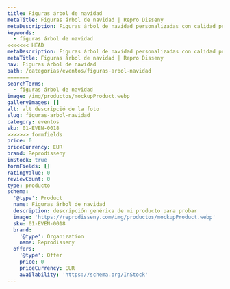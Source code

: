 ```yaml
---
title: Figuras árbol de navidad
metaTitle: Figuras árbol de navidad | Repro Disseny
metaDescription: Figuras árbol de navidad personalizadas con calidad profesional en Cataluña.
keywords:
  - figuras árbol de navidad
<<<<<<< HEAD
metaDescription: Figuras árbol de navidad personalizadas con calidad profesional en Cataluña.
metaTitle: Figuras árbol de navidad | Repro Disseny
nav: Figuras árbol de navidad
path: /categorias/eventos/figuras-arbol-navidad
=======
searchTerms:
  - figuras árbol de navidad
image: /img/productos/mockupProduct.webp
galleryImages: []
alt: alt descripció de la foto
slug: figuras-arbol-navidad
category: eventos
sku: 01-EVEN-0018
>>>>>>> formfields
price: 0
priceCurrency: EUR
brand: Reprodisseny
inStock: true
formFields: []
ratingValue: 0
reviewCount: 0
type: producto
schema:
  '@type': Product
  name: Figuras árbol de navidad
  description: descripción genérica de mi producto para probar
  image: 'https://reprodisseny.com/img/productos/mockupProduct.webp'
  sku: 01-EVEN-0018
  brand:
    '@type': Organization
    name: Reprodisseny
  offers:
    '@type': Offer
    price: 0
    priceCurrency: EUR
    availability: 'https://schema.org/InStock'
---
```


